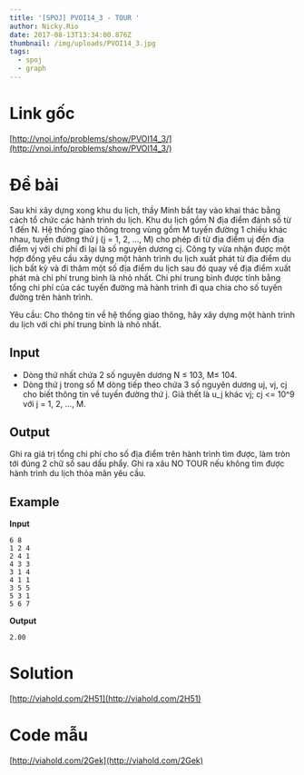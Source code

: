 ```yaml
---
title: '[SPOJ] PVOI14_3 - TOUR '
author: Nicky.Rio
date: 2017-08-13T13:34:00.876Z
thumbnail: /img/uploads/PVOI14_3.jpg
tags:
  - spoj
  - graph
---
```

# Link gốc
[http://vnoi.info/problems/show/PVOI14_3/](http://vnoi.info/problems/show/PVOI14_3/)
# Đề bài
Sau khi xây dựng xong khu du lịch, thầy Minh bắt tay vào khai thác bằng cách tổ chức các hành trình du lịch. Khu du lịch gồm N địa điểm đánh số từ 1 đến N. Hệ thống giao thông trong vùng gồm M tuyến đường 1 chiều khác nhau, tuyến đường thứ j (j = 1, 2, ..., M) cho phép đi từ địa điểm uj đến địa điểm vj với chi phí đi lại là số nguyên dương cj. Công ty vừa nhận được một hợp đồng yêu cầu xây dựng một hành trình du lịch xuất phát từ địa điểm du lịch bất kỳ và đi thăm một số địa điểm du lịch sau đó quay về địa điểm xuất phát mà chi phí trung bình là nhỏ nhất. Chi phí trung bình được tính bằng tổng chi phí của các tuyến đường mà hành trình đi qua chia cho số tuyến đường trên hành trình.

Yêu cầu: Cho thông tin về hệ thống giao thông, hãy xây dựng một hành trình du lịch với chi phí trung bình là nhỏ nhất.

## Input

* Dòng thứ nhất chứa 2 số nguyên dương N ≤ 103, M≤ 104. 
* Dòng thứ j trong số M dòng tiếp theo chứa 3 số nguyên dương uj, vj, cj cho biết thông tin về tuyến đường thứ j. Giả thết là u\_j khác vj; cj &lt;= 10^9 với j = 1, 2, ..., M.

## Output

Ghi ra giá trị tổng chi phí cho số địa điểm trên hành trình tìm được, làm tròn tới đúng 2 chữ số sau dấu phẩy. Ghi ra xâu NO TOUR nếu không tìm được hành trình du lịch thỏa mãn yêu cầu.

## Example
**Input**
```
6 8
1 2 4 
2 4 1 
4 3 3 
3 1 4 
4 1 1 
3 5 5
5 3 1 
5 6 7
```
**Output**
```
2.00
```

# Solution
[http://viahold.com/2H51](http://viahold.com/2H51)
# Code mẫu
[http://viahold.com/2Gek](http://viahold.com/2Gek)


